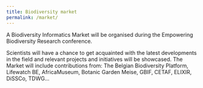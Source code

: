 ```yaml
---
title: Biodiversity market
permalink: /market/
---
```


A Biodiversity Informatics Market will be organised during the Empowering Biodiversity Research conference. 

Scientists will have a chance to get acquainted with the latest developments in the field and relevant projects and initiatives will be showcased.
The Market will include contributions from: The Belgian Biodiversity Platform, Lifewatch BE, AfricaMuseum, Botanic Garden Meise,  GBIF, CETAF,  ELIXIR, DiSSCo, TDWG...

